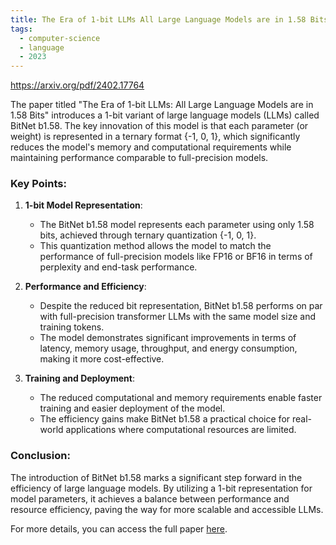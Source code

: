 ```yaml
---
title: The Era of 1-bit LLMs All Large Language Models are in 1.58 Bits
tags: 
  - computer-science
  - language
  - 2023
---
```


https://arxiv.org/pdf/2402.17764

The paper titled "The Era of 1-bit LLMs: All Large Language Models are in 1.58 Bits" introduces a 1-bit variant of large language models (LLMs) called BitNet b1.58. The key innovation of this model is that each parameter (or weight) is represented in a ternary format {-1, 0, 1}, which significantly reduces the model's memory and computational requirements while maintaining performance comparable to full-precision models.

### Key Points:

1. **1-bit Model Representation**:
    - The BitNet b1.58 model represents each parameter using only 1.58 bits, achieved through ternary quantization {-1, 0, 1}.
    - This quantization method allows the model to match the performance of full-precision models like FP16 or BF16 in terms of perplexity and end-task performance.

2. **Performance and Efficiency**:
    - Despite the reduced bit representation, BitNet b1.58 performs on par with full-precision transformer LLMs with the same model size and training tokens.
    - The model demonstrates significant improvements in terms of latency, memory usage, throughput, and energy consumption, making it more cost-effective.

3. **Training and Deployment**:
    - The reduced computational and memory requirements enable faster training and easier deployment of the model.
    - The efficiency gains make BitNet b1.58 a practical choice for real-world applications where computational resources are limited.

### Conclusion:
The introduction of BitNet b1.58 marks a significant step forward in the efficiency of large language models. By utilizing a 1-bit representation for model parameters, it achieves a balance between performance and resource efficiency, paving the way for more scalable and accessible LLMs.

For more details, you can access the full paper [here](https://arxiv.org/pdf/2402.17764).